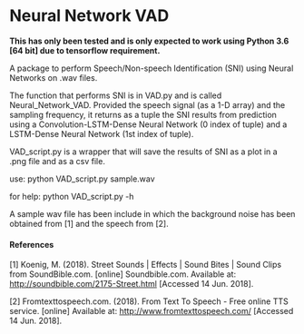 # Neural Network VAD

**This has only been tested and is only expected to work using
Python 3.6 [64 bit] due to tensorflow requirement.**

A package to perform Speech/Non-speech Identification (SNI) using
Neural Networks on .wav files.

The function that performs SNI is in VAD.py and is called Neural_Network_VAD.
Provided the speech signal (as a 1-D array) and the sampling frequency, it returns as
a tuple the SNI results from prediction using a Convolution-LSTM-Dense
Neural Network (0 index of tuple) and a LSTM-Dense Neural Network
(1st index of tuple).

VAD_script.py is a wrapper that will save the results of SNI as a plot in a .png
file and as a csv file.

use: python VAD_script.py  sample.wav

for help: python VAD_script.py -h

A sample wav file has been include in which the background noise has
been obtained from [1] and the speech from [2].

#### References

[1] Koenig, M. (2018). Street Sounds | Effects | Sound Bites | Sound Clips from SoundBible.com. [online] Soundbible.com. Available at: http://soundbible.com/2175-Street.html [Accessed 14 Jun. 2018].

[2] Fromtexttospeech.com. (2018). From Text To Speech - Free online TTS service. [online] Available at: http://www.fromtexttospeech.com/ [Accessed 14 Jun. 2018].
